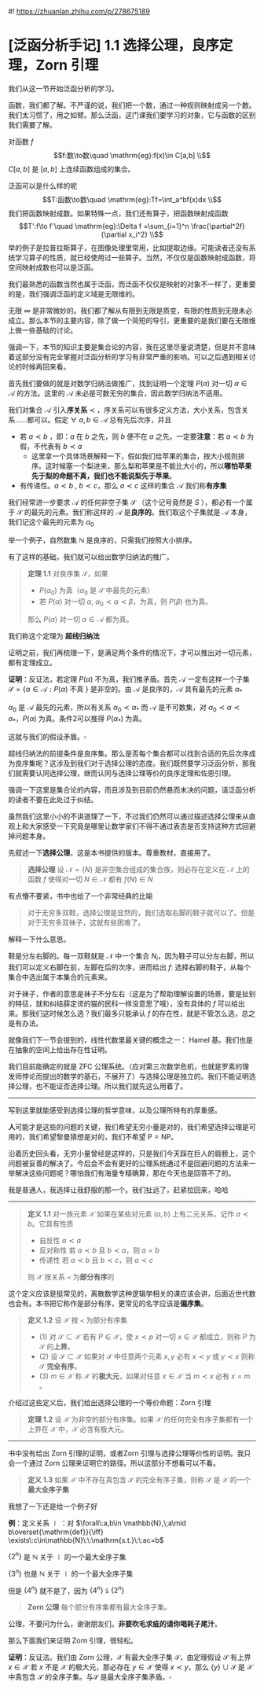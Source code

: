 #! https://zhuanlan.zhihu.com/p/278675189
# [泛函分析手记] 1.1 选择公理，良序定理，Zorn 引理

我们从这一节开始泛函分析的学习。

函数，我们都了解。不严谨的说，我们把一个数，通过一种规则映射成另一个数。我们太习惯了，用之如臂。那么泛函，这门课我们要学习的对象，它与函数的区别我们需要了解。

对函数 $f$
$$f:数\to数\quad \mathrm{eg}:f(x)\in C[a,b] \\$$
$C[a,b]$ 是 $[a,b]$ 上连续函数组成的集合。

泛函可以是什么样的呢
$$T:函数\to数\quad \mathrm{eg}:Tf=\int_a^bf(x)dx \\$$
我们把函数映射成数。如果特殊一点，我们还有算子，把函数映射成函数
$$T':f\to f'\quad \mathrm{eg}:\Delta f =\sum_{i=1}^n \frac{\partial^2f}{\partial x_i^2} \\$$
举的例子是拉普拉斯算子，在图像处理里常用，比如提取边缘。可能读者还没有系统学习算子的性质，就已经使用过一些算子。当然，不仅仅是函数映射成函数，将空间映射成数也可以是泛函。

我们最熟悉的函数当然也属于泛函，而泛函不仅仅是映射的对象不一样了，更重要的是，我们强调泛函的定义域是无限维的。

无限 $\infty$ 是非常微妙的。我们都了解从有限到无限是质变，有限的性质到无限未必成立。那么本节的主要内容，除了做一个简短的导引，更重要的是我们要在无限维上做一些基础的讨论。

强调一下，本节的知识主要是集合论的内容，我在这里尽量说清楚，但是并不意味着这部分没有完全掌握对泛函分析的学习有非常严重的影响。可以之后遇到相关讨论的时候再回来看。

首先我们要做的就是对数学归纳法做推广，找到证明一个定理 $P(\alpha)$ 对一切 $\alpha \in \mathscr{A}$ 的方法。这里的 $\mathscr{A}$ 未必是可数无穷的集合，因此数学归纳法不适用。

我们对集合 $\mathscr{A}$ 引入**序关系** $\prec$ ，序关系可以有很多定义方法，大小关系，包含关系……都可以。假定 $\forall \:a,b\in \mathscr{A}$ 总有先后次序，并且
- 若 $a\prec b$ ，即：$a$ 在 $b$ 之先，则 $b$ 便不在 $a$ 之先。一定要**注意**：若 $a\prec b$ 为假，不代表有 $b\prec a$
  - 这里拿一个具体场景解释一下，假如我们给苹果的集合，按大小规则排序。这时候塞一个梨进来，那么梨和苹果是不能比大小的，所以**哪怕苹果先于梨的命题不真，我们也不能说梨先于苹果**。
- 有传递性。$a\prec b\:,\:b\prec c$，那么 $a\prec c$
这样的集合 $\mathscr{A}$ 我们称**有序集**

我们经常进一步要求 $\mathscr{A}$ 的任何非空子集 $\mathscr{S}$ （这个记号竟然是 $S$ ），都必有一个属于 $\mathscr{S}$ 的最先的元素。我们称这样的 $\mathscr{A}$ 是**良序的**。我们取这个子集就是 $\mathscr{A}$ 本身，我们记这个最先的元素为 $\alpha_0$

举一个例子，自然数集 $\mathbb{N}$ 是良序的，只需我们按照大小排序。

有了这样的基础，我们就可以给出数学归纳法的推广。
> **定理 1.1** 对良序集 $\mathscr{S}$，如果  
> - $P(\alpha_0)$ 为真（$\alpha_0$ 是 $\mathscr{S}$ 中最先的元素）
> - 若 $P(\alpha)$ 对一切 $\alpha,\:\alpha_0\prec\alpha\prec\beta$，为真，则 $P(\beta)$ 也为真。  
> 
> 那么 $P(\alpha)$ 对一切 $\alpha\in\mathscr{A}$ 都为真。

我们称这个定理为 **超线归纳法**

证明之前，我们再梳理一下，是满足两个条件的情况下，才可以推出对一切元素，都有定理成立。

**证明**：反证法，若定理 $P(\alpha)$ 不为真，我们推矛盾。首先 $\mathscr{A}$ 一定有这样一个子集 $\mathscr{S}=\{\alpha\in\mathscr{A}:P(\alpha)$ 不真 $\}$ 是非空的。由 $\mathscr{A}$ 是良序的，$\mathscr{A}$ 具有最先的元素 $\alpha_*$ 

$\alpha_0$ 是 $\mathscr{A}$ 最先的元素，所以有关系 $\alpha_0\prec\alpha_*$ 而 $\mathscr{A}$ 是不可数集，对 $\alpha_0\prec\alpha\prec\alpha_*$，$P(\alpha)$ 为真。条件2可以推得 $P(\alpha_*)$ 为真。

这就与我们的假设矛盾。$\square$

超线归纳法的前提条件是良序集。那么是否每个集合都可以找到合适的先后次序成为良序集呢？这涉及到我们对于选择公理的态度。我们既然要学习泛函分析，那我们就需要认同选择公理，继而认同与选择公理等价的良序定理和佐恩引理。

强调一下这里是集合论的内容，而且涉及到目前仍然悬而未决的问题，请泛函分析的读者不要在此处过于纠结。

虽然我们这里小小的不讲道理了一下，不过我们仍然可以通过描述选择公理来从直观上和大家感受一下究竟是哪里让数学家们不得不通过表态是否支持这种方式回避掉问题本身。

先叙述一下**选择公理**，这是本书提供的版本。尊重教材，直接用了。
> **选择公理** 设 $\mathscr{N}=\{N\}$ 是非空集合组成的集合族，则必存在定义在 $\mathscr{N}$ 上的函数 $f$ 使得对一切 $N\in \mathscr{N}$ 都有 $f(N)\in N$

有点懵不要紧，书中也给了一个非常经典的比喻
> 对于无穷多双鞋，选择公理是显然的，我们选取右脚的鞋子就可以了。但是对于无穷多双袜子，这就有些困难了。

解释一下什么意思。

鞋是分左右脚的。每一双鞋就是 $\mathscr{N}$ 中一个集合 $N_i$，因为鞋子可以分左右脚，所以我们可以定义右脚在前，左脚在后的次序，进而给出 $f:$ 选择右脚的鞋子，从每个集合中选出属于本集合的元素来。

对于袜子，作者的意思是袜子不分左右（这是为了帮助理解设置的场景，要是扯别的特征，就和纠结薛定谔的猫的民科一样没意思了哦），没有具体的 $f$ 可以给出来。那我们这时候怎么选？我们最多只能承认 $f$ 的存在性，就是不管怎么选，总之是有办法。

就像我们下一节会提到的，线性代数里最关键的概念之一： $\mathrm{Hamel}$ 基。我们也是在抽象的空间上给出存在性证明。

我们目前能确定的就是 $\mathrm{ZFC}$ 公理系统。（应对第三次数学危机，也就是罗素的理发师悖论而提出的数学的基石，不展开了）与选择公理是独立的。我们不能证明选择公理，也不能证否选择公理。所以我们就先这么用着了。

---
写到这里就能感受到选择公理的哲学意味，以及公理所特有的厚重感。

**人**可能才是这些的问题的关键，我们希望无穷小量是对的，我们希望选择公理是可用的，我们希望黎曼猜想是对的，我们不希望 $\mathrm{P=NP}$。

沿着历史回头看，无穷小量曾经是这样的，只是我们今天踩在巨人的肩膀上，这个问题被妥善的解决了。今后会不会有更好的公理系统通过不是回避问题的方法来一举解决这些问题呢？哪怕我们有海量专精确算，那在今天也是回答不了的。

我是普通人，我选择让我舒服的那一个。我们扯远了，赶紧拉回来，哈哈

---

> **定义 1.1** 对一族元素 $\mathscr{X}$ 如果在某些对元素 $(a,b)$ 上有二元关系，记作 $a\prec b$。它具有性质
> - 自反性 $a\prec a$
> - 反对称性 若 $a\prec b$ 且 $b\prec a$，则 $a=b$
> - 传递性 若 $a\prec b$ 且 $b\prec c$，则 $a\prec c$
> 
> 则 $\mathscr{X}$ 按关系 $\prec$ 为**部分有序**的

这个定义应该是挺常见的，离散数学这种逻辑学相关的课应该会讲，后面近世代数也会有。本书把它称作是部分有序，更常见的名字应该是**偏序集**。

> **定义 1.2** 设 $\mathscr{X}$ 按 $\prec$ 为部分有序集
> - $(1)$ 对 $\mathscr{S}\subset\mathscr{X}$ 若有 $P\in\mathscr{X}$，使 $x\prec p$ 对一切 $x\in\mathscr{S}$ 都成立，则称 $P$ 为 $\mathscr{S}$ 的**上界**。
> - $(2)$ 设 $\mathscr{S}\subset\mathscr{X}$ 如果对 $\mathscr{S}$ 中任意两个元素 $x,y$ 必有 $x\prec y$ 或 $y\prec x$ 则称 $\mathscr{S}$ **完全有序**。
> - $(3)$ $m\in \mathscr{X}$ 称 $\mathscr{X}$ 的**极大元**，如果对任意 $x\in \mathscr{X}$ 当 $m\prec x$ 必有 $x=m$ 。

介绍过这些定义后，我们给出选择公理的一个等价命题：$\mathrm{Zorn}$ 引理
> **定理 1.2** 设 $\mathscr{X}$ 为非空的部分有序集。如果 $\mathscr{X}$ 的任何完全有序子集都有一个上界在 $\mathscr{X}$ 中，$\mathscr{X}$ 必含有极大元。

---
书中没有给出 $\mathrm{Zorn}$ 引理的证明，或者$\mathrm{Zorn}$ 引理与选择公理等价性的证明。我只会一个通过 $\mathrm{Zorn}$ 公理来证明它的路径。所以这部分不想看可以不看。

> **定义 1.3** 如果 $\mathscr{X}$ 中不存在真包含 $\mathscr{S}$ 的完全有序子集，则称 $\mathscr{S}$ 是 $\mathscr{X}$ 的一个**最大全序子集**

我想了一下还是给一个例子好

**例**：定义关系 $\mid$ ：对 $\forall\:a,b\in \mathbb{N},\;a\mid b\overset{\mathrm{def}}{\iff} \exists\:c\in\mathbb{N}\:\:\mathrm{s.t.}\:\:ac=b$

$\{2^n\}$ 是 $\mathbb{N}$ 关于 $\mid$ 的一个最大全序子集

$\{3^n\}$ 也是 $\mathbb{N}$ 关于 $\mid$ 的一个最大全序子集

但是 $\{4^n\}$ 就不是了，因为 $\{4^n\}\subsetneqq\{2^n\}$

> **$\mathrm{Zorn}$ 公理** 每个部分有序集都有最大全序子集。

公理，不要问为什么，谢谢朋友们。**非要吹毛求疵的请你喝耗子尾汁**。

那么下面我们来证明 $\mathrm{Zorn}$ 引理，很轻松。

**证明**：反证法。我们由 $\mathrm{Zorn}$ 公理，$\mathscr{X}$ 有最大全序子集 $\mathscr{S}$，由定理假设 $\mathscr{S}$ 有上界 $x\in \mathscr{X}$ 若 $x$ 不是 $\mathscr{X}$ 的极大元，那必存在 $y\in \mathscr{X}$ 使得 $x\prec y$，那么 $\{y\}\cup \mathscr{S}$ 是 $\mathscr{X}$ 中真包含 $\mathscr{S}$ 的全序子集。与$\mathscr{S}$ 是最大全序子集矛盾。$\square$